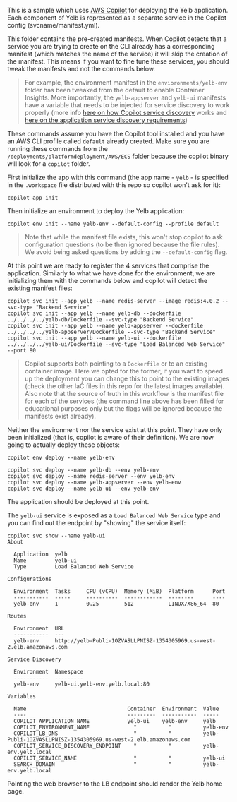This is a sample which uses [AWS Copilot](https://aws.amazon.com/containers/copilot/) for deploying
the Yelb application. Each component of Yelb is represented as a separate service in the Copilot
config (svcname/manifest.yml). 

This folder contains the pre-created manifests. When Copilot detects that a service you are trying to create on the CLI already has a corresponding manifest (which matches the name of the service) it will skip the creation of the manifest. This means if you want to fine tune these services, you should tweak the manifests and not the commands below. 

> For example, the environment manifest in the `envioronments/yelb-env` folder has been tweaked from the default to enable Container Insights. More importantly, the `yelb-appserver` and `yelb-ui` manifests have a variable that needs to be injected for service discovery to work properly (more info [here on how Copilot service discovery](https://aws.github.io/copilot-cli/docs/developing/service-discovery/) works and [here on the application service discovery requirements](https://github.com/mreferre/yelb/blob/master/yelb-appserver/startup.sh#L3-L7))

These commands assume you have the Copilot tool installed and you have an AWS CLI profile called `default` already created. Make sure you are running these commands from the `/deployments/platformdeployment/AWS/ECS` folder because the copilot binary will look for a `copilot` folder.

First initialize the app with this command (the app name - `yelb` - is specified in the `.workspace` file distributed with this repo so copilot won't ask for it):
```
copilot app init
```
Then initialize an environment to deploy the Yelb application:
```
copilot env init --name yelb-env --default-config --profile default 
```
> Note that while the manifest file exists, this won't stop copilot to ask configuration questions (to be then ignored because the file rules). We avoid being asked questions by adding the `--default-config` flag.

At this point we are ready to register the 4 services that comprise the application. Similarly to what we have done for the environment, we are initializing them with the commands below and copilot will detect the existing manifest files:  
```
copilot svc init --app yelb --name redis-server --image redis:4.0.2 --svc-type "Backend Service" 
copilot svc init --app yelb --name yelb-db --dockerfile ../../../../yelb-db/Dockerfile --svc-type "Backend Service" 
copilot svc init --app yelb --name yelb-appserver --dockerfile ../../../../yelb-appserver/Dockerfile --svc-type "Backend Service" 
copilot svc init --app yelb --name yelb-ui --dockerfile ../../../../yelb-ui/Dockerfile --svc-type "Load Balanced Web Service" --port 80
```
> Copilot supports both pointing to a `Dockerfile` or to an existing container image. Here we opted for the former, if you want to speed up the deployment you can change this to point to the existing images (check the other IaC files in this repo for the latest images available). Also note that the source of truth in this workflow is the manifest file for each of the services (the command line above has been filled for educational purposes only but the flags will be ignored because the manifests exist already).   

Neither the environment nor the service exist at this point. They have only been initialized (that is, copilot is aware of their definition). We are now going to actually deploy these objects:

```
copilot env deploy --name yelb-env

copilot svc deploy --name yelb-db --env yelb-env
copilot svc deploy --name redis-server --env yelb-env
copilot svc deploy --name yelb-appserver --env yelb-env
copilot svc deploy --name yelb-ui --env yelb-env
```
The application should be deployed at this point. 

The `yelb-ui` service is exposed as a `Load Balanced Web Service` type and you can find out the endpoint by "showing" the service itself:

```
copilot svc show --name yelb-ui
About

  Application  yelb
  Name         yelb-ui
  Type         Load Balanced Web Service

Configurations

  Environment  Tasks     CPU (vCPU)  Memory (MiB)  Platform      Port
  -----------  -----     ----------  ------------  --------      ----
  yelb-env     1         0.25        512           LINUX/X86_64  80

Routes

  Environment  URL
  -----------  ---
  yelb-env     http://yelb-Publi-1OZVASLLPNISZ-1354305969.us-west-2.elb.amazonaws.com

Service Discovery

  Environment  Namespace
  -----------  ---------
  yelb-env     yelb-ui.yelb-env.yelb.local:80

Variables

  Name                                Container  Environment  Value
  ----                                ---------  -----------  -----
  COPILOT_APPLICATION_NAME            yelb-ui    yelb-env     yelb
  COPILOT_ENVIRONMENT_NAME              "          "          yelb-env
  COPILOT_LB_DNS                        "          "          yelb-Publi-1OZVASLLPNISZ-1354305969.us-west-2.elb.amazonaws.com
  COPILOT_SERVICE_DISCOVERY_ENDPOINT    "          "          yelb-env.yelb.local
  COPILOT_SERVICE_NAME                  "          "          yelb-ui
  SEARCH_DOMAIN                         "          "          yelb-env.yelb.local

```

Pointing the web browser to the LB endpoint should render the Yelb home page. 
